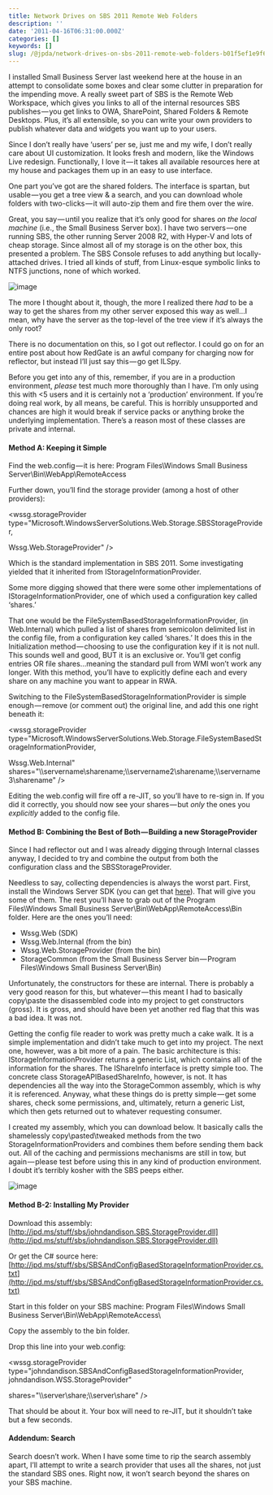```yaml
---
title: Network Drives on SBS 2011 Remote Web Folders
description: ''
date: '2011-04-16T06:31:00.000Z'
categories: []
keywords: []
slug: /@jpda/network-drives-on-sbs-2011-remote-web-folders-b01f5ef1e9f6
---
```


I installed Small Business Server last weekend here at the house in an attempt to consolidate some boxes and clear some clutter in preparation for the impending move. A really sweet part of SBS is the Remote Web Workspace, which gives you links to all of the internal resources SBS publishes — you get links to OWA, SharePoint, Shared Folders & Remote Desktops. Plus, it’s all extensible, so you can write your own providers to publish whatever data and widgets you want up to your users.

Since I don’t really have ‘users’ per se, just me and my wife, I don’t really care about UI customization. It looks fresh and modern, like the Windows Live redesign. Functionally, I love it — it takes all available resources here at my house and packages them up in an easy to use interface.

One part you’ve got are the shared folders. The interface is spartan, but usable — you get a tree view & a search, and you can download whole folders with two-clicks — it will auto-zip them and fire them over the wire.

Great, you say — until you realize that it’s only good for shares _on the local machine_ (i.e., the Small Business Server box). I have two servers — one running SBS, the other running Server 2008 R2, with Hyper-V and lots of cheap storage. Since almost all of my storage is on the other box, this presented a problem. The SBS Console refuses to add anything but locally-attached drives. I tried all kinds of stuff, from Linux-esque symbolic links to NTFS junctions, none of which worked.

![image](https://cdn-images-1.medium.com/max/800/0*-QjxKwJt9xOMfcHV.png)

The more I thought about it, though, the more I realized there _had_ to be a way to get the shares from my other server exposed this way as well…I mean, why have the server as the top-level of the tree view if it’s always the only root?

There is no documentation on this, so I got out reflector. I could go on for an entire post about how RedGate is an awful company for charging now for reflector, but instead I’ll just say this — go get ILSpy.

Before you get into any of this, remember, if you are in a production environment, _please_ test much more thoroughly than I have. I’m only using this with <5 users and it is certainly not a ‘production’ environment. If you’re doing real work, by all means, be careful. This is horribly unsupported and chances are high it would break if service packs or anything broke the underlying implementation. There’s a reason most of these classes are private and internal.

#### Method A: Keeping it Simple

Find the web.config — it is here: Program Files\\Windows Small Business Server\\Bin\\WebApp\\RemoteAccess

Further down, you’ll find the storage provider (among a host of other providers):

<wssg.storageProvider type="Microsoft.WindowsServerSolutions.Web.Storage.SBSStorageProvider,

Wssg.Web.StorageProvider" />

Which is the standard implementation in SBS 2011. Some investigating yielded that it inherited from IStorageInformationProvider.

Some more digging showed that there were some other implementations of IStorageInformationProvider, one of which used a configuration key called ‘shares.’

That one would be the FileSystemBasedStorageInformationProvider, (in Web.Internal) which pulled a list of shares from semicolon delimited list in the config file, from a configuration key called ‘shares.’ It does this in the Initialization method — choosing to use the configuration key if it is not null. This sounds well and good, BUT it is an exclusive or. You’ll get config entries OR file shares…meaning the standard pull from WMI won’t work any longer. With this method, you’ll have to explicitly define each and every share on any machine you want to appear in RWA.

Switching to the FileSystemBasedStorageInformationProvider is simple enough — remove (or comment out) the original line, and add this one right beneath it:

<wssg.storageProvider type="Microsoft.WindowsServerSolutions.Web.Storage.FileSystemBasedStorageInformationProvider,

Wssg.Web.Internal" shares="\\\\servername\\sharename;\\\\servername2\\sharename;\\\\servername3\\sharename" />

Editing the web.config will fire off a re-JIT, so you’ll have to re-sign in. If you did it correctly, you should now see your shares — but _only_ the ones you _explicitly_ added to the config file.

#### Method B: Combining the Best of Both — Building a new StorageProvider

Since I had reflector out and I was already digging through Internal classes anyway, I decided to try and combine the output from both the configuration class and the SBSStorageProvider.

Needless to say, collecting dependencies is always the worst part. First, install the Windows Server SDK (you can get that [here](http://www.microsoft.com/downloads/en/details.aspx?FamilyID=105694e5-76bc-4820-b42c-6f4250b4f5be)). That will give you some of them. The rest you’ll have to grab out of the Program Files\\Windows Small Business Server\\Bin\\WebApp\\RemoteAccess\\Bin folder. Here are the ones you’ll need:

*   Wssg.Web (SDK)
*   Wssg.Web.Internal (from the bin)
*   Wssg.Web.StorageProvider (from the bin)
*   StorageCommon (from the Small Business Server bin — Program Files\\Windows Small Business Server\\Bin)

Unfortunately, the constructors for these are internal. There is probably a very good reason for this, but whatever — this meant I had to basically copy\\paste the disassembled code into my project to get constructors (gross). It is gross, and should have been yet another red flag that this was a bad idea. It was not.

Getting the config file reader to work was pretty much a cake walk. It is a simple implementation and didn’t take much to get into my project. The next one, however, was a bit more of a pain. The basic architecture is this: IStorageInformationProvider returns a generic List<IShareInfo>, which contains all of the information for the shares. The IShareInfo interface is pretty simple too. The concrete class StorageAPIBasedShareInfo, however, is not. It has dependencies all the way into the StorageCommon assembly, which is why it is referenced. Anyway, what these things do is pretty simple — get some shares, check some permissions, and, ultimately, return a generic List<IShareInfo>, which then gets returned out to whatever requesting consumer.

I created my assembly, which you can download below. It basically calls the shamelessly copy\\pasted\\tweaked methods from the two StorageInformationProviders and combines them before sending them back out. All of the caching and permissions mechanisms are still in tow, but again — please test before using this in any kind of production environment. I doubt it’s terribly kosher with the SBS peeps either.

![image](https://cdn-images-1.medium.com/max/800/0*D8epqnvGGcKkZ5X8.png)

#### Method B-2: Installing My Provider

Download this assembly: [http://jpd.ms/stuff/sbs/johndandison.SBS.StorageProvider.dll](http://jpd.ms/stuff/sbs/johndandison.SBS.StorageProvider.dll)

Or get the C# source here: [http://jpd.ms/stuff/sbs/SBSAndConfigBasedStorageInformationProvider.cs.txt](http://jpd.ms/stuff/sbs/SBSAndConfigBasedStorageInformationProvider.cs.txt)

Start in this folder on your SBS machine: Program Files\\Windows Small Business Server\\Bin\\WebApp\\RemoteAccess\\

Copy the assembly to the bin folder.

Drop this line into your web.config:

<wssg.storageProvider type="johndandison.SBSAndConfigBasedStorageInformationProvider, johndandison.WSS.StorageProvider"

shares="\\\\server\\share;\\\\server\\share" />

That should be about it. Your box will need to re-JIT, but it shouldn’t take but a few seconds.

#### Addendum: Search

Search doesn’t work. When I have some time to rip the search assembly apart, I’ll attempt to write a search provider that uses all the shares, not just the standard SBS ones. Right now, it won’t search beyond the shares on your SBS machine.